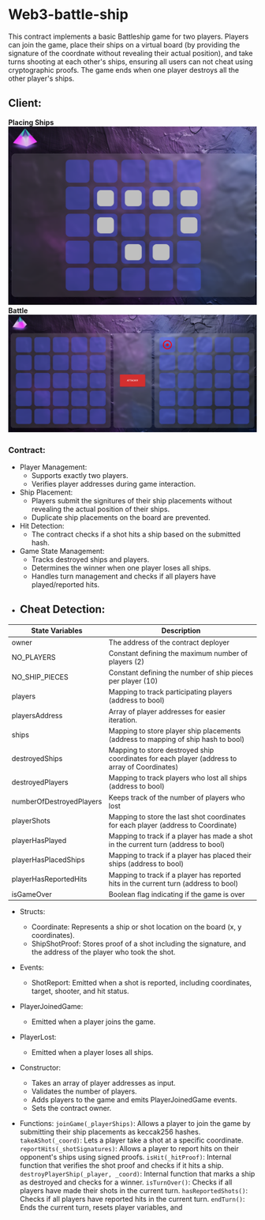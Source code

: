 # Web3-battle-ship


This contract implements a basic Battleship game for two players. Players can join the game, place their ships on a virtual board (by providing the signature of the coordnate without revealing their actual position), and take turns shooting at each other's ships, ensuring all users can not cheat using cryptographic proofs. The game ends when one player destroys all the other player's ships.

## Client:

**Placing Ships**
![alt text](./battle-ship/public/image.png)
**Battle**
![alt text](./battle-ship/public/image-1.png)

### Contract:
- Player Management:
    - Supports exactly two players.
    - Verifies player addresses during game interaction.
- Ship Placement:
    - Players submit the signitures of their ship placements without revealing the actual position of their ships.
    - Duplicate ship placements on the board are prevented.
- Hit Detection:
    - The contract checks if a shot hits a ship based on the submitted hash.
- Game State Management:
    - Tracks destroyed ships and players.
    - Determines the winner when one player loses all ships.
    - Handles turn management and checks if all players have played/reported hits.
- Cheat Detection:
    - 

| State Variables | Description |
| ----------- | ----------- |
| owner | The address of the contract deployer |
| NO_PLAYERS | Constant defining the maximum number of players (2) |
| NO_SHIP_PIECES | Constant defining the number of ship pieces per player (10) |
| players | Mapping to track participating players (address to bool) |
| playersAddress | Array of player addresses for easier iteration. |
| ships | Mapping to store player ship placements (address to mapping of ship hash to bool) |
| destroyedShips | Mapping to store destroyed ship coordinates for each player (address to array of Coordinates) |
| destroyedPlayers | Mapping to track players who lost all ships (address to bool) |
| numberOfDestroyedPlayers | Keeps track of the number of players who lost |
| playerShots | Mapping to store the last shot coordinates for each player (address to Coordinate) |
| playerHasPlayed | Mapping to track if a player has made a shot in the current turn (address to bool) |
| playerHasPlacedShips | Mapping to track if a player has placed their ships (address to bool) |
| playerHasReportedHits | Mapping to track if a player has reported hits in the current turn (address to bool) |
| isGameOver | Boolean flag indicating if the game is over |

- Structs:
    - Coordinate: Represents a ship or shot location on the board (x, y coordinates).
    - ShipShotProof: Stores proof of a shot including the signature, and the address of the player who took the shot.

- Events:
    - ShotReport: Emitted when a shot is reported, including coordinates, target, shooter, and hit status.
- PlayerJoinedGame: 
    - Emitted when a player joins the game.
- PlayerLost: 
    - Emitted when a player loses all ships.
- Constructor:
    - Takes an array of player addresses as input.
    - Validates the number of players.
    - Adds players to the game and emits PlayerJoinedGame events.
    - Sets the contract owner.
- Functions:
`joinGame(_playerShips)`: Allows a player to join the game by submitting their ship placements as keccak256 hashes.
`takeAShot(_coord)`: Lets a player take a shot at a specific coordinate.
`reportHits(_shotSignatures)`: Allows a player to report hits on their opponent's ships using signed proofs.
`isHit(_hitProof)`: Internal function that verifies the shot proof and checks if it hits a ship.
`destroyPlayerShip(_player, _coord)`: Internal function that marks a ship as destroyed and checks for a winner.
`isTurnOver()`: Checks if all players have made their shots in the current turn.
`hasReportedShots()`: Checks if all players have reported hits in the current turn.
`endTurn()`: Ends the current turn, resets player variables, and

